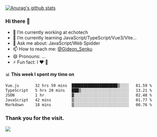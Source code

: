 [![Anurag's github stats](https://github-readme-stats.vercel.app/api?username=gideonsenku)](https://github.com/anuraghazra/github-readme-stats)
### Hi there 👋
- 🔭 I’m currently working at echotech
- 🌱 I’m currently learning JavaScript/TypeScript/Vue3/Vite...
- 💬 Ask me about: JavaScript/Web Spidder 
- 📫 How to reach me: [@Gideon_Senku](https://t.me/Gideon_Senku)
- 😄 Pronouns: ...
- ⚡ Fun fact: I ❤️ 🎵

📊 **This week I spent my time on**
<!--START_SECTION:waka-->

```txt
Vue.js       32 hrs 59 mins  ████████████████████▒░░░░   81.59 %
TypeScript   5 hrs 20 mins   ███▒░░░░░░░░░░░░░░░░░░░░░   13.21 %
JSON         1 hr            ▓░░░░░░░░░░░░░░░░░░░░░░░░   02.48 %
JavaScript   42 mins         ▒░░░░░░░░░░░░░░░░░░░░░░░░   01.77 %
Markdown     18 mins         ▒░░░░░░░░░░░░░░░░░░░░░░░░   00.76 %
```

<!--END_SECTION:waka-->


### Thank you for the visit.
![](http://profile-counter.glitch.me/gideonsenku/count.svg)
<!--
**GideonSenku/GideonSenku** is a ✨ _special_ ✨ repository because its `README.md` (this file) appears on your GitHub profile.

Here are some ideas to get you started:

- 🔭 I’m currently working on ...
- 🌱 I’m currently learning ...
- 👯 I’m looking to collaborate on ...
- 🤔 I’m looking for help with ...
- 💬 Ask me about ...
- 📫 How to reach me: ...
- 😄 Pronouns: ...
- ⚡ Fun fact: ...
-->
